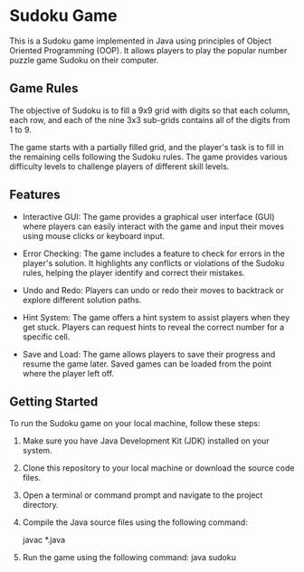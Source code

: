 # Sudoku Game

This is a Sudoku game implemented in Java using principles of Object Oriented Programming (OOP). It allows players to play the popular number puzzle game Sudoku on their computer.

## Game Rules

The objective of Sudoku is to fill a 9x9 grid with digits so that each column, each row, and each of the nine 3x3 sub-grids contains all of the digits from 1 to 9.

The game starts with a partially filled grid, and the player's task is to fill in the remaining cells following the Sudoku rules. The game provides various difficulty levels to challenge players of different skill levels.

## Features

- Interactive GUI: The game provides a graphical user interface (GUI) where players can easily interact with the game and input their moves using mouse clicks or keyboard input.

- Error Checking: The game includes a feature to check for errors in the player's solution. It highlights any conflicts or violations of the Sudoku rules, helping the player identify and correct their mistakes.

- Undo and Redo: Players can undo or redo their moves to backtrack or explore different solution paths.

- Hint System: The game offers a hint system to assist players when they get stuck. Players can request hints to reveal the correct number for a specific cell.

- Save and Load: The game allows players to save their progress and resume the game later. Saved games can be loaded from the point where the player left off.

## Getting Started

To run the Sudoku game on your local machine, follow these steps:

1. Make sure you have Java Development Kit (JDK) installed on your system.

2. Clone this repository to your local machine or download the source code files.

3. Open a terminal or command prompt and navigate to the project directory.

4. Compile the Java source files using the following command:

    javac *.java

5. Run the game using the following command:
    java sudoku